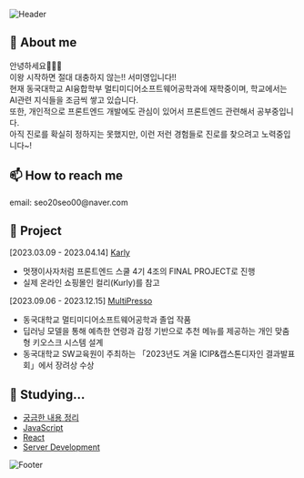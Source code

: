 <!-- ![Header](https://capsule-render.vercel.app/api?type=waving&color=auto&height=100&section=header) -->
![Header](https://capsule-render.vercel.app/api?type=waving&color=F95700&height=150&section=header)

<h2>🌱 About me</h2>
안녕하세요🙂🙂🙂<br/>
이왕 시작하면 절대 대충하지 않는!! 서미영입니다!!<br/>
현재 동국대학교 AI융합학부 멀티미디어소프트웨어공학과에 재학중이며, 학교에서는 AI관련 지식들을 조금씩 쌓고 있습니다.<br/>
또한, 개인적으로 프론트엔드 개발에도 관심이 있어서 프론트엔드 관련해서 공부중입니다.<br/>
아직 진로를 확실히 정하지는 못했지만, 이런 저런 경험들로 진로를 찾으려고 노력중입니다~!

<h2>📫 How to reach me</h2>
email: seo20seo00@naver.com


<h2>📂 Project</h2>

[2023.03.09 - 2023.04.14] [Karly](https://github.com/LikeLion-FE-React-Project04/project-repo)<br/>
- 멋쟁이사자처럼 프론트엔드 스쿨 4기 4조의 FINAL PROJECT로 진행<br/>
- 실제 온라인 쇼핑몰인 컬리(Kurly)를 참고<br/>

[2023.09.06 - 2023.12.15] [MultiPresso](https://github.com/SeoMiYoung/MultiPresso)<br/>
- 동국대학교 멀티미디어소프트웨어공학과 졸업 작품<br/>
- 딥러닝 모델을 통해 예측한 연령과 감정 기반으로 추천 메뉴를 제공하는 개인 맞춤형 키오스크 시스템 설계<br/>
- 동국대학교 SW교육원이 주최하는 「2023년도 겨울 ICIP&캡스톤디자인 결과발표회」에서 장려상 수상

<h2>🤔 Studying...</h2>

- [궁금한 내용 정리](https://github.com/SeoMiYoung/Learning)
- [JavaScript](https://github.com/SeoMiYoung/javascript-basic)
- [React](https://github.com/SeoMiYoung/react-basic)
- [Server Development](https://github.com/SeoMiYoung/study-server-development)

<!-- ![Footer](https://capsule-render.vercel.app/api?type=waving&color=auto&height=100&section=footer) -->
![Footer](https://capsule-render.vercel.app/api?type=waving&color=F95700&height=150&section=footer)
